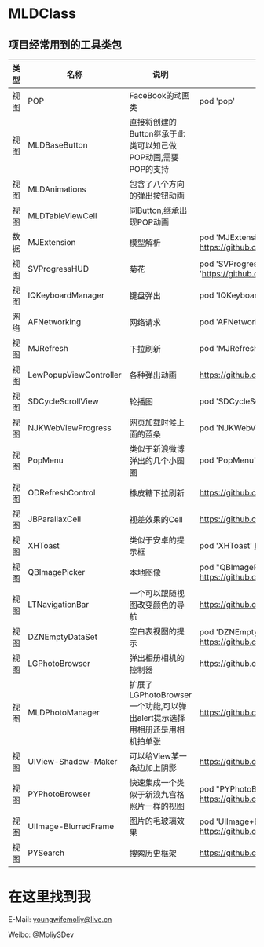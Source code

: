 # MLDClass

## 项目经常用到的工具类包

类型|名称|说明|详情
---|---|---|---
视图 |POP|FaceBook的动画类|pod 'pop'
视图 |MLDBaseButton|直接将创建的Button继承于此类可以知己做POP动画,需要POP的支持|
视图|MLDAnimations|包含了八个方向的弹出按钮动画|
视图 |MLDTableViewCell|同Button,继承出现POP动画|
数据 |MJExtension|模型解析|pod 'MJExtension'  https://github.com/CoderMJLee/MJExtension
视图|SVProgressHUD|菊花|pod 'SVProgressHUD', :git => 'https://github.com/SVProgressHUD/SVProgressHUD.git'
视图|IQKeyboardManager|键盘弹出|pod 'IQKeyboardManager'
网络|AFNetworking|网络请求|pod 'AFNetworking'
视图|MJRefresh|下拉刷新|pod 'MJRefresh'
视图|LewPopupViewController|各种弹出动画|https://github.com/pljhonglu/LewPopupViewController
视图|SDCycleScrollView|轮播图|pod 'SDCycleScrollView'
视图|NJKWebViewProgress|网页加载时候上面的蓝条|pod 'NJKWebViewProgress'
视图|PopMenu|类似于新浪微博弹出的几个小圆圈|pod 'PopMenu'
视图|ODRefreshControl|橡皮糖下拉刷新|https://github.com/Sephiroth87/ODRefreshControl
视图|JBParallaxCell|视差效果的Cell|https://github.com/jberlana/JBParallaxCell
视图|XHToast|类似于安卓的提示框|pod 'XHToast' https://github.com/CoderZhuXH/XHToast
视图|QBImagePicker|本地图像|pod "QBImagePickerController" https://github.com/questbeat/QBImagePicker
视图|LTNavigationBar|一个可以跟随视图改变颜色的导航|https://github.com/ltebean/LTNavigationBar
视图|DZNEmptyDataSet|空白表视图的提示|pod 'DZNEmptyDataSet'  https://github.com/dzenbot/DZNEmptyDataSet
视图|LGPhotoBrowser|弹出相册相机的控制器|https://github.com/gang544043963/LGPhotoBrowser
视图|MLDPhotoManager|扩展了LGPhotoBrowser一个功能,可以弹出alert提示选择用相册还是用相机拍单张|https://github.com/youngwifemoliy/MLDPhotoManager
视图|UIView-Shadow-Maker|可以给View某一条边加上阴影|https://github.com/Seitk/UIView-Shadow-Maker
视图|PYPhotoBrowser|快速集成一个类似于新浪九宫格照片一样的视图|pod "PYPhotoBrowser" https://github.com/iphone5solo/PYPhotoBrowser
视图|UIImage-BlurredFrame|图片的毛玻璃效果|pod 'UIImage+BlurredFrame' https://github.com/Adrian2112/UIImage-BlurredFrame
视图|PYSearch|搜索历史框架|https://github.com/iphone5solo/PYSearch


# 在这里找到我
E-Mail: youngwifemoliy@live.cn

Weibo: @MoliySDev

